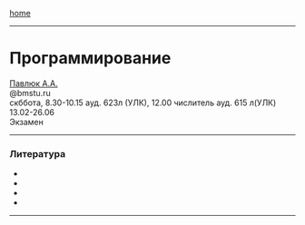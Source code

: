 [home](https://github.com/dKosarevsky/iu7/blob/master/2021_6_sem.md)
____________________________________
# Программирование
[Павлюк А.А.](https://www.linkedin.com/in/alexander-pavlyuk-a1695664/) \
@bmstu.ru \
скббота, 8.30-10.15 ауд. 623л (УЛК), 12.00 числитель ауд. 615 л(УЛК) \
13.02-26.06 \
Экзамен 
____________________________________
### Литература

* []()
* []()
* []()
* []()
____________________________________

